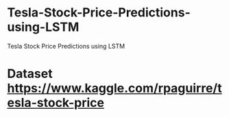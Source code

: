 # Tesla-Stock-Price-Predictions-using-LSTM
Tesla Stock Price Predictions using LSTM
# Dataset https://www.kaggle.com/rpaguirre/tesla-stock-price
